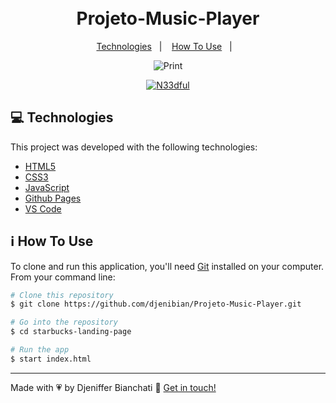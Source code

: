 <h1 align="center">
    <br>
  Projeto-Music-Player
</h1>

<p align="center">
  <a href="#rocket-technologies">Technologies</a>&nbsp;&nbsp;&nbsp;|&nbsp;&nbsp;&nbsp;
  <a href="#information_source-how-to-use">How To Use</a>&nbsp;&nbsp;&nbsp;|&nbsp;&nbsp;&nbsp;
  
</p>

<p align="center">
  <img alt="Print" src="https://res.cloudinary.com/ddfrjwkkd/image/upload/v1696096746/Projeto-Music-Player.png">
</p>

<p align="center">
  <a href="https://djenibian.github.io/Projeto-Music-Player/" target="_blank">
    <img alt="N33dful" src="https://res.cloudinary.com/djenibian/image/upload/v1610500435/github/view_on_github_n2rq43.png">
  </a>
</p>

## :computer: Technologies

This project was developed with the following technologies:

-  [HTML5](https://pt.wikipedia.org/wiki/HTML5)
-  [CSS3](https://pt.wikipedia.org/wiki/CSS3)
-  [JavaScript](https://www.javascript.com/)
-  [Github Pages](https://pages.github.com/)
-  [VS Code](https://code.visualstudio.com/) 

## :information_source: How To Use

To clone and run this application, you'll need [Git](https://git-scm.com) installed on your computer. From your command line:

```bash
# Clone this repository
$ git clone https://github.com/djenibian/Projeto-Music-Player.git

# Go into the repository
$ cd starbucks-landing-page

# Run the app
$ start index.html
```


---

Made with :heartpulse: by Djeniffer Bianchati :wave: [Get in touch!](https://www.linkedin.com/in/djeniffer-bianchati/)
